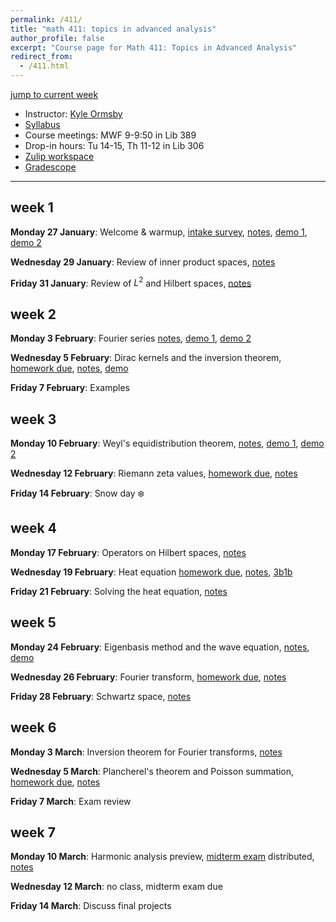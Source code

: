 ```yaml
---
permalink: /411/
title: "math 411: topics in advanced analysis"
author_profile: false
excerpt: "Course page for Math 411: Topics in Advanced Analysis"
redirect_from: 
  - /411.html
---
```


[jump to current week](#week-5)  

  - Instructor: [Kyle Ormsby](kyleormsby.github.io)
  - [Syllabus](/files/411/411syllabus.pdf)
  - Course meetings: MWF 9-9:50 in Lib 389
  - Drop-in hours: Tu 14-15, Th 11-12 in Lib 306
  - [Zulip workspace](https://math411-2025.zulipchat.com/)
  - [Gradescope](https://www.gradescope.com/courses/966524)

---

## week 1

**Monday 27 January**: Welcome & warmup, [intake survey](https://forms.gle/5ewmtt5BDPmGG6cj7), [notes](/files/411/411_01.pdf), [demo 1](https://sage.brandoncurtis.com/fourier.html), [demo 2](https://gofigure.impara.ai)

**Wednesday 29 January**: Review of inner product spaces, [notes](/files/411/411_02.pdf)

**Friday 31 January**: Review of $L^2$ and Hilbert spaces, [notes](/files/411/411_03.pdf)

## week 2

**Monday 3 February**: Fourier series [notes](/files/411/411_04.pdf), [demo 1](https://www.desmos.com/calculator/vlqqofyaij), [demo 2](https://www.desmos.com/calculator/dp1ynlaiwb)

**Wednesday 5 February**: Dirac kernels and the inversion theorem, [homework due](/files/411/week02.pdf), [notes](/files/411/411_05.pdf), [demo](https://www.desmos.com/calculator/ay5ip2sj7p)

**Friday 7 February**: Examples


## week 3

**Monday 10 February**: Weyl's equidistribution theorem, [notes](/files/411/411_07.pdf), [demo 1](https://www.desmos.com/calculator/mcqlmavwbe), [demo 2](https://www.desmos.com/calculator/rzwkea6hdw)

**Wednesday 12 February**: Riemann zeta values, [homework due](/files/411/week03.pdf), [notes](/files/411/411_08.pdf)

**Friday 14 February**: Snow day ❄️

## week 4

**Monday 17 February**: Operators on Hilbert spaces, [notes](/files/411/411_09.pdf)

**Wednesday 19 February**: Heat equation [homework due](/files/411/week04.pdf), [notes](/files/411/411_10.pdf), [3b1b](https://www.youtube.com/watch?v=ly4S0oi3Yz8&list=PLZHQObOWTQDNPOjrT6KVlfJuKtYTftqH6&index=2&ab_channel=3Blue1Brown)

**Friday 21 February**: Solving the heat equation, [notes](/files/411/411_11.pdf)

## week 5

**Monday 24 February**: Eigenbasis method and the wave equation, [notes](/files/411/411_12.pdf), [demo](https://www.desmos.com/calculator/a034h2mua5)

**Wednesday 26 February**: Fourier transform, [homework due](/files/411/week05.pdf), [notes](/files/411/411_13.pdf)

**Friday 28 February**: Schwartz space, [notes](/files/411/411_14.pdf)

## week 6

**Monday 3 March**: Inversion theorem for Fourier transforms, [notes](/files/411/411_15.pdf)

**Wednesday 5 March**: Plancherel's theorem and Poisson summation, [homework due](/files/411/week06.pdf), [notes](/files/411/411_16.pdf)

**Friday 7 March**: Exam review

## week 7

**Monday 10 March**: Harmonic analysis preview, [midterm exam](/files/411/midterm.pdf) distributed, [notes](/files/411/441_17.pdf)

**Wednesday 12 March**: no class, midterm exam due

**Friday 14 March**: Discuss final projects

<!--
## week 8

**Monday 17 March**:

**Wednesday 19 March**: homework due

**Friday 21 March**:

## spring break: 23-28 March

## week 9

**Monday 31 March**:

**Wednesday 2 April**: homework due

**Friday 4 April**: Guest lecture: Josh Zahl

## week 10

**Monday 7 April**:

**Wednesday 9 April**: homework due

**Friday 11 April**:

## week 11

**Monday 14 April**:

**Wednesday 16 April**: homework due

**Friday 18 April**:

## week 12

**Monday 21 April**:

**Wednesday 23 April**: student presentations

**Friday 25 April**: student presentations

## week 13

**Monday 28 April**: student presentations

**Wednesday 30 April**: student presentations

**Friday 2 May**: student presentations

## reading week: 5-9 May

## finals week

**Monday 12 May**: final exam distributed

**Wednesday 14 May**: final exam due

-->
